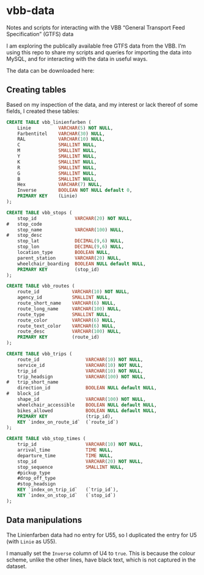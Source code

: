 # vbb-data

Notes and scripts for interacting with the VBB “General Transport Feed Specification” (GTFS) data

I am exploring the publically available free GTFS data from the VBB. I’m using this repo to share my scripts and queries for importing the data into MySQL, and for interacting with the data in useful ways.

The data can be downloaded here:

[](https://www.vbb.de/unsere-themen/vbbdigital/api-entwicklerinfos/datensaetze)

## Creating tables

Based on my inspection of the data, and my interest or lack thereof of some fields, I created these tables:

```sql
CREATE TABLE vbb_linienfarben (
	Linie          VARCHAR(5) NOT NULL,
	Farbentitel    VARCHAR(30) NULL,
	RAL            VARCHAR(10) NULL,
	C              SMALLINT NULL,
	M              SMALLINT NULL,
	Y              SMALLINT NULL,
	K              SMALLINT NULL,
	R              SMALLINT NULL,
	G              SMALLINT NULL,
	B              SMALLINT NULL,
	Hex            VARCHAR(7) NULL,
	Inverse        BOOLEAN NOT NULL default 0,
	PRIMARY KEY    (Linie)
);

CREATE TABLE vbb_stops (
	stop_id              VARCHAR(20) NOT NULL,
#	stop_code
	stop_name            VARCHAR(100) NULL,
#	stop_desc
	stop_lat             DECIMAL(9,6) NULL,
	stop_lon             DECIMAL(9,6) NULL,
	location_type        BOOLEAN NULL,
	parent_station       VARCHAR(20) NULL,
	wheelchair_boarding  BOOLEAN NULL default NULL,
	PRIMARY KEY          (stop_id)
);

CREATE TABLE vbb_routes (
	route_id            VARCHAR(10) NOT NULL,
	agency_id           SMALLINT NULL,
	route_short_name    VARCHAR(6) NULL,
	route_long_name     VARCHAR(100) NULL,
	route_type          SMALLINT NULL,
	route_color         VARCHAR(6) NULL,
	route_text_color    VARCHAR(6) NULL,
	route_desc          VARCHAR(100) NULL,
	PRIMARY KEY         (route_id)
);

CREATE TABLE vbb_trips (
	route_id                 VARCHAR(10) NOT NULL,
	service_id               VARCHAR(10) NOT NULL,
	trip_id                  VARCHAR(10) NOT NULL,
	trip_headsign            VARCHAR(100) NOT NULL,
#	trip_short_name
	direction_id             BOOLEAN NULL default NULL,
#	block_id
	shape_id                 VARCHAR(100) NOT NULL,
	wheelchair_accessible    BOOLEAN NULL default NULL,
	bikes_allowed            BOOLEAN NULL default NULL,
	PRIMARY KEY              (trip_id),
	KEY `index_on_route_id`  (`route_id`)
);

CREATE TABLE vbb_stop_times (
	trip_id                  VARCHAR(10) NOT NULL,
	arrival_time             TIME NULL,
	departure_time           TIME NULL,
	stop_id                  VARCHAR(20) NOT NULL,
	stop_sequence            SMALLINT NULL,
	#pickup_type
	#drop_off_type
	#stop_headsign
	KEY `index_on_trip_id`   (`trip_id`),
	KEY `index_on_stop_id`   (`stop_id`)
);
```

## Data manipulations

The Linienfarben data had no entry for U55, so I duplicated the entry for U5 (with `Linie` as U55).

I manually set the `Inverse` column of U4 to `true`. This is because the colour scheme, unlike the other lines, have black text, which is not captured in the dataset.
